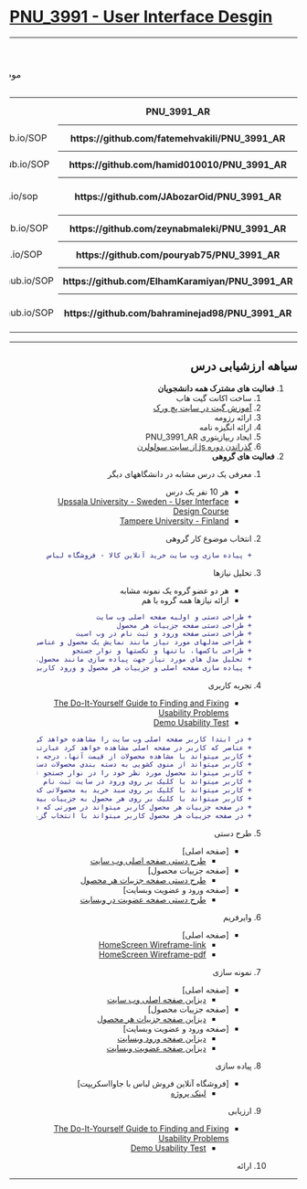 # [PNU_3991 - User Interface Desgin](https://github.com/AliRazavi-edu/PNU_3991/blob/master/_BSc/UserInterfaceDesgin/README.md#TOC)
<div dir="rtl">
    
<table style="width:100%">

<tr>
<td colspan="6" align="center">اعضای گروه</td>
</tr>

  
<tr>
<td colspan="6"  align="center">نام درس: طراحی واسط کاربر</td>
</tr>

<tr>
<td colspan="6"  align="center"> موضوع پروژه: پیاده سازی وب سایت خرید آنلاین کالا - فروشگاه لباس </td>
</tr>

<tr>
<td colspan="6"   align="center">سرگروه تیم: فاطمه وکیلی</td>
</tr>

<tr>
 <th  align="center">PNU_3991_AR</th>
 <th  align="center">SOP</th>
 <th  align="center">رزومه</th>
 <th  align="center">نام/نام خانوادگی</th>
 <th  align="center">شماره دانشجویی</th>
 <th  align="center">ردیف</th>
 </tr>
 
 <tr>
 <th  align="center">https://github.com/fatemehvakili/PNU_3991_AR</th>
 <td  align="center">https://fatemehvakili.github.io/SOP/</td>
 <td  align="center">https://fatemehvakili.github.io/</td>
 <td  align="center">فاطمه وکیلی</td>
 <td  align="center">970087898</td>
 <td align="center">1</td>
 </tr>
 
 <tr>
 <th  align="center">https://github.com/hamid010010/PNU_3991_AR</th>
 <td  align="center">https://hamid010010.github.io/SOP/</td>
 <td  align="center">https://hamid010010.github.io/hamidrezamirzaei.github.io/</td>
 <td  align="center">حمیدرضا میرزائی</td>
 <td  align="center">970147067</td>
 <td align="center">2</td>
 </tr>
 
 <tr>
 <th  align="center">https://github.com/JAbozarOid/PNU_3991_AR</th>
 <td  align="center">https://jabozaroid.github.io/sop</td>
 <td  align="center">https://jabozaroid.github.io/</td>
 <td  align="center">ابوذر رقیب دوست</td>
 <td  align="center">980188387</td>
 <td align="center">3</td>
 </tr>
 
 <tr>
 <th  align="center">https://github.com/zeynabmaleki/PNU_3991_AR</th>
 <td  align="center">https://zeynabmaleki.github.io/SOP/</td>
 <td  align="center">https://zeynabmaleki.github.io/</td>
 <td  align="center">زینب ملکی راد</td>
 <td  align="center">970051836</td>
 <td align="center">4</td>
 </tr>

 <tr>
 <th  align="center">https://github.com/pouryab75/PNU_3991_AR</th>
 <td  align="center">https://pouryab75.github.io/SOP/</td>
 <td  align="center">https://pouryab75.github.io/pouryabodaghi-resume/</td>
 <td  align="center">پوریا بداغی</td>
 <td  align="center">949750673</td>
 <td align="center">5</td>
 </tr>
 
 <tr>
 <th  align="center">https://github.com/ElhamKaramiyan/PNU_3991_AR</th>
 <td  align="center">https://elhamkaramiyan.github.io/SOP/</td>
 <td  align="center">https://elhamkaramiyan.github.io/</td>
 <td  align="center">الهام کرمیان</td>
 <td  align="center">970016107</td>
 <td align="center">6</td>
 </tr>
 
 <tr>
 <th  align="center">https://github.com/bahraminejad98/PNU_3991_AR</th>
 <td  align="center">https://bahraminejad98.github.io/SOP/</td>
 <td  align="center">https://bahraminejad98.github.io/Resume/</td>
 <td  align="center">محمد بهرامی نژاد</td>
 <td  align="center">950188073</td>
 <td align="center">7</td>
 </tr>
 
</table>

-------------
##  سیاهه ارزشیابی درس

1. **فعالیت های مشترک همه دانشجویان**
    1. ساخت اکانت گیت هاب
    2. [آموزش گیت در سایت پچ ورک](http://jlord.us/patchwork/)
    3. ارائه رزومه
    4. ارائه انگیزه نامه
    5. ایجاد ریپازیتوری PNU_3991_AR
    6. [گذراندن دوره js از سایت سولولرن](http://Sololearn.com)
2. **فعالیت های گروهی**
    1. معرفی یک درس مشابه در دانشگاههای دیگر
        - هر 10 نفر یک درس
        - [Upssala University - Sweden - User Interface Design Course](https://www.uu.se/en/admissions/master/selma/kursplan/?kKod=2IV063)
        - [Tampere University - Finland ](https://trepo.tuni.fi/handle/10024/104835)

   2. انتخاب موضوع کار گروهی
        ```diff
        + پیاده سازی وب سایت خرید آنلاین کالا - فروشگاه لباس
    3. تحلیل نیازها
        - هر دو عضو گروه یک نمونه مشابه
        - ارائه نیازها همه گروه با هم
        ```diff
        + طراحی دستی و اولیه صفحه اصلی وب سایت 
        + طراحی دستی صفحه جزییات هر محصول
        + طراحی دستی صفحه ورود و ثبت نام در وب اسیت
        + طراحی مدلهای مورد نیاز مانند نمایش یک محصول و عناصری که برای یک محصول نمایش داده خواهد شد
        + طراحی باکسها، باتنها و تکستها و نوار جستجو
        + تحلیل مدل های مورد نیاز جهت پیاده سازی مانند محصول، کاربران و نوع پرداخت
        + پیاده سازی صفحه اصلی و جزییات هر محصول و ورود کاربران با جاوا اسکریپت طبق دیزاین طراحی شده
    4. تجربه کاربری
        - [The Do-It-Yourself Guide to Finding and Fixing Usability Problems](http://www.sensible.com/rsme.html)
        - [Demo Usability Test](https://youtu.be/1UCDUOB_aS8)
        ```diff
        + در ابتدا کاربر صفحه اصلی وب سایت را مشاهده خواهد کرد
        + عناصر که کاربر در صفحه اصلی مشاهده خواهد کرد عبارتند از محصولات، نوار جستجو، سبد خرید و ورود به وب سایت و منوی کشویی خواهد بود
        + کاربر میتواند با مشاهده محصولات از قیمت آنها، درجه محبوبیت بین کاربران و برند هر محصول را مشاهده کند
        + کاربر میتواند از منوی کشویی به دسته بندی محصولات دسترسی داشته باشید
        + کاربر میتواند محصول مورد نظر خود را در نوار جستجو تایپ کند
        + کاربر میتواند با کلیک بر روی ورود در سایت ثبت نام  و یا ورود کند
        + کاربر میتواند با کلیک بر روی سبد خرید به محصولاتی که به سبد خرید خود اضافه کرده است دسترسی داشته باشد
        + کاربر میتواند با کلیک بر روی هر محصول به جزییات بیشتر آن محصول مانند کامنتهای سایر کاربران و همچنین موجود بودن آن محصول مطلع گردد
        + در صفحه جزییات هر محصول کاربر میتواند در صورتی که در وب سایت عضو باشد برای آن محصول کامنت بگذارد
        + در صفحه جزییات هر محصول کاربر میتواند با انتخاب گزینه اضافه کردن به سبد خرید محصوا مورد نظر را به سبد خرید اضافه و فرآبند خرید را انجام دهد
    5. طرح دستی
        - [صفحه اصلی]
            - [طرح دستی صفحه اصلی وب سایت](https://jabozaroid.github.io/manualdesign/home.pdf)
        - [صفحه جزییات محصول]   
            - [طرح دستی صفحه جزییات هر محصول](https://jabozaroid.github.io/manualdesign/details.pdf)
        - [صفحه ورود و عضویت وبسایت]   
            - [طرح دستی صفحه عضویت در وبسایت](https://jabozaroid.github.io/manualdesign/signin.pdf)
    6. وایرفریم
         - [صفحه اصلی]
            - [HomeScreen Wireframe-link](https://docs.google.com/presentation/d/1GG3GNLeVq6BlbzQ_L1s5QKyXsvgFoEo-59zauqTFPSg/edit?usp=sharing)
            - [HomeScreen Wireframe-pdf](https://jabozaroid.github.io/wireframe/HomeScreen_wireframe.pdf)
       
    7. نمونه سازی
        - [صفحه اصلی]
            - [دیزاین صفحه اصلی وب سایت](https://jabozaroid.github.io/graphicdesign/home.pdf)
        - [صفحه جزییات محصول]   
            - [دیزاین صفحه جزییات هر محصول](https://jabozaroid.github.io/graphicdesign/details.pdf)
        - [صفحه ورود و عضویت وبسایت]   
            - [دیزاین صفحه ورود وبسایت](https://jabozaroid.github.io/graphicdesign/signin.pdf)
            - [دیزاین صفحه عضویت وبسایت](https://jabozaroid.github.io/graphicdesign/register.pdf)
    8. پیاده سازی
        - [فروشگاه آنلاین فروش لباس با جاوااسکریپت]
            - [لینک پروژه](https://github.com/JAbozarOid/jsamazona_full_ecommerce) 
    9. ارزیابی
        - [The Do-It-Yourself Guide to Finding and Fixing Usability Problems](http://www.sensible.com/rsme.html)
            - [Demo Usability Test](https://youtu.be/1UCDUOB_aS8)
    10. ارائه    

------------------------
</div>
